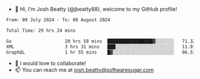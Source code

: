 - 👋 Hi, I’m Josh Beatty (@jbeatty88), welcome to my GitHub profile!

<!--START_SECTION:waka-->

```txt
From: 09 July 2024 - To: 08 August 2024

Total Time: 29 hrs 24 mins

Go                    20 hrs 58 mins  █████████████████▓░░░░░░░   71.32 %
XML                   3 hrs 31 mins   ███░░░░░░░░░░░░░░░░░░░░░░   11.97 %
GraphQL               1 hr 55 mins    █▓░░░░░░░░░░░░░░░░░░░░░░░   06.53 %
```

<!--END_SECTION:waka-->

- 💞️ I would love to collaborate!
- 📫 You can reach me at josh.beatty@softwaresugar.com

<!---
jbeatty88/jbeatty88 is a ✨ special ✨ repository because its `README.md` (this file) appears on your GitHub profile.
You can click the Preview link to take a look at your changes.
--->
